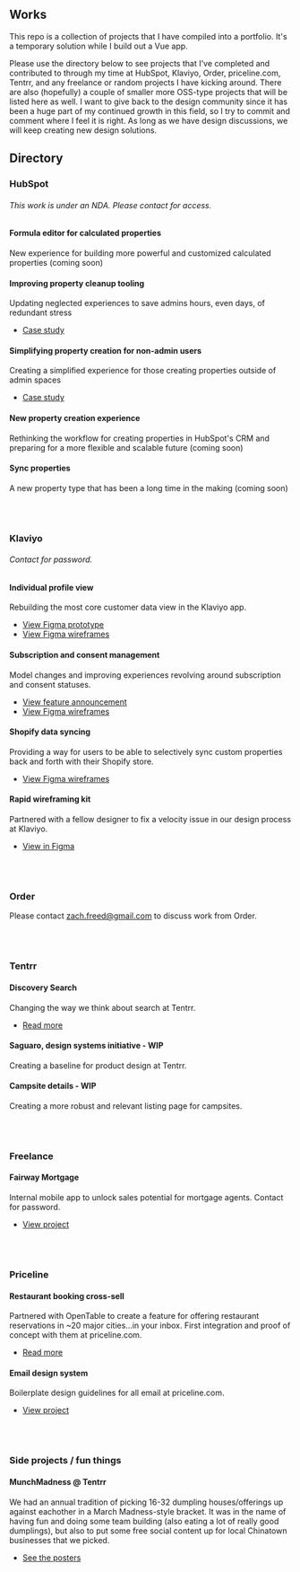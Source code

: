 ## Works
This repo is a collection of projects that I have compiled into a portfolio. It's a temporary solution while I build out a Vue app.

Please use the directory below to see projects that I've completed and contributed to through my time at HubSpot, Klaviyo, Order, priceline.com, Tentrr, and any freelance or random projects I have kicking around. There are also (hopefully) a couple of smaller more OSS-type projects that will be listed here as well. I want to give back to the design community since it has been a huge part of my continued growth in this field, so I try to commit and comment where I feel it is right. As long as we have design discussions, we will keep creating new design solutions.

## Directory

### HubSpot
###### This work is under an NDA. Please contact for access.
#### Formula editor for calculated properties
New experience for building more powerful and customized calculated properties
(coming soon)

#### Improving property cleanup tooling
Updating neglected experiences to save admins hours, even days, of redundant stress
* [Case study](https://www.figma.com/proto/akeNpaDhaOsUj9GP6OQ86b/Case-Studies?page-id=0%3A1&node-id=6-322&viewport=2205%2C-1952%2C0.2&t=kYiG286hzC02UOqR-9&scaling=min-zoom&content-scaling=fixed&starting-point-node-id=6%3A322&show-proto-sidebar=1)

#### Simplifying property creation for non-admin users
Creating a simplified experience for those creating properties outside of admin spaces
* [Case study](https://www.figma.com/proto/akeNpaDhaOsUj9GP6OQ86b/Case-Studies?page-id=0%3A1&node-id=9-983&viewport=2205%2C-1952%2C0.2&t=kYiG286hzC02UOqR-9&scaling=min-zoom&content-scaling=fixed&starting-point-node-id=9%3A983&show-proto-sidebar=1)

#### New property creation experience
Rethinking the workflow for creating properties in HubSpot's CRM and preparing for a more flexible and scalable future
(coming soon)

#### Sync properties
A new property type that has been a long time in the making
(coming soon)

<br><br>

### Klaviyo
###### Contact for password.
#### Individual profile view
Rebuilding the most core customer data view in the Klaviyo app.
* [View Figma prototype](https://www.figma.com/proto/wCWuyQcs22BSVmQX0PTOMZ/Profiles-%E2%80%94-Individual-Profile-Page?page-id=581%3A317265&node-id=593-373547&viewport=453%2C374%2C0.06&t=LW5VlD9eURNOj2xY-1&scaling=min-zoom&content-scaling=fixed&starting-point-node-id=593%3A373547&show-proto-sidebar=1)
* [View Figma wireframes](https://www.figma.com/design/wCWuyQcs22BSVmQX0PTOMZ/Profiles-%E2%80%94-Individual-Profile-Page?node-id=111-425317&t=DEOiMLTaJ6FSExZZ-1)

#### Subscription and consent management
Model changes and improving experiences revolving around subscription and consent statuses.
* [View feature announcement](https://www.klaviyo.com/product/whats-new/profile-consent)
* [View Figma wireframes](https://www.figma.com/design/FMKiiZN9EOCx1QmFj2HKVS/SCM-%E2%80%94-Channel-Box-Updates?m=auto&t=7AbEg5ZLBCXIM6g6-1)

#### Shopify data syncing
Providing a way for users to be able to selectively sync custom properties back and forth with their Shopify store.
* [View Figma wireframes](https://www.figma.com/design/dzD2oLCo3XiPmyqYmIfwQe/PPM-%E2%80%94-Integrations-%E2%80%94-Shopify-Data-Sync?node-id=7574-612365&t=ZqeBaLzzw1vrz6T5-11)


#### Rapid wireframing kit
Partnered with a fellow designer to fix a velocity issue in our design process at Klaviyo.
* [View in Figma](https://www.figma.com/file/LTZAlPDZPCGeg1N1ZVyZEg/Rapid-Wireframing-Kit-v1.2.2?t=OPZXSnwzOstgek34-6)

<br></br>

### Order
Please contact zach.freed@gmail.com to discuss work from Order.

<br></br>

### Tentrr
#### Discovery Search
Changing the way we think about search at Tentrr.
* [Read more](https://docs.google.com/document/d/13xBF7g17F8bIhZLGIATJhMqWLIay6zgKlaoc3K65w4o/)

#### Saguaro, design systems initiative - WIP
Creating a baseline for product design at Tentrr.

#### Campsite details - WIP
Creating a more robust and relevant listing page for campsites.

<br></br>

### Freelance
#### Fairway Mortgage
Internal mobile app to unlock sales potential for mortgage agents. Contact for password.
* [View project](https://www.figma.com/file/kzEOjNdnIto3yY8jUj7OnF/Leads-%E2%80%93-Mobile-app-(ALPHA%2C-P1)?node-id=58%3A2&t=hd4KAjka96ynYct3-1)

<br></br>

### Priceline
#### Restaurant booking cross-sell
Partnered with OpenTable to create a feature for offering restaurant reservations in ~20 major cities...in your inbox. First integration and proof of concept with them at priceline.com.
* [Read more](/projects/priceline/opentable/)

#### Email design system
Boilerplate design guidelines for all email at priceline.com.
* [View project](https://www.behance.net/gallery/61502597/Email-Design-System)

<br></br>

### Side projects / fun things
#### MunchMadness @ Tentrr
We had an annual tradition of picking 16-32 dumpling houses/offerings up against eachother in a March Madness-style bracket. It was in the name of having fun and doing some team building (also eating a lot of really good dumplings), but also to put some free social content up for local Chinatown businesses that we picked.

* [See the posters](/projects/fun/munchmadness/)
